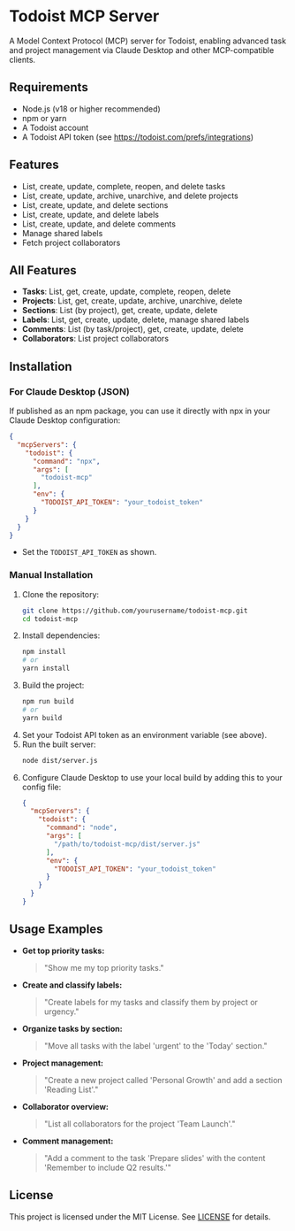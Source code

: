# Todoist MCP Server

A Model Context Protocol (MCP) server for Todoist, enabling advanced task and project management via Claude Desktop and other MCP-compatible clients.

## Requirements
- Node.js (v18 or higher recommended)
- npm or yarn
- A Todoist account
- A Todoist API token (see https://todoist.com/prefs/integrations)

## Features
- List, create, update, complete, reopen, and delete tasks
- List, create, update, archive, unarchive, and delete projects
- List, create, update, and delete sections
- List, create, update, and delete labels
- List, create, update, and delete comments
- Manage shared labels
- Fetch project collaborators

## All Features
- **Tasks**: List, get, create, update, complete, reopen, delete
- **Projects**: List, get, create, update, archive, unarchive, delete
- **Sections**: List (by project), get, create, update, delete
- **Labels**: List, get, create, update, delete, manage shared labels
- **Comments**: List (by task/project), get, create, update, delete
- **Collaborators**: List project collaborators

## Installation

### For Claude Desktop (JSON)
If published as an npm package, you can use it directly with npx in your Claude Desktop configuration:

```json
{
  "mcpServers": {
    "todoist": {
      "command": "npx",
      "args": [
        "todoist-mcp"
      ],
      "env": {
        "TODOIST_API_TOKEN": "your_todoist_token"
      }
    }
  }
}
```
- Set the `TODOIST_API_TOKEN` as shown.

### Manual Installation
1. Clone the repository:
   ```sh
   git clone https://github.com/yourusername/todoist-mcp.git
   cd todoist-mcp
   ```
2. Install dependencies:
   ```sh
   npm install
   # or
   yarn install
   ```
3. Build the project:
   ```sh
   npm run build
   # or
   yarn build
   ```
4. Set your Todoist API token as an environment variable (see above).
5. Run the built server:
   ```sh
   node dist/server.js
   ```
6. Configure Claude Desktop to use your local build by adding this to your config file:
   ```json
   {
     "mcpServers": {
       "todoist": {
         "command": "node",
         "args": [
           "/path/to/todoist-mcp/dist/server.js"
         ],
         "env": {
           "TODOIST_API_TOKEN": "your_todoist_token"
         }
       }
     }
   }
   ```

## Usage Examples
- **Get top priority tasks:**
  > "Show me my top priority tasks."
- **Create and classify labels:**
  > "Create labels for my tasks and classify them by project or urgency."
- **Organize tasks by section:**
  > "Move all tasks with the label 'urgent' to the 'Today' section."
- **Project management:**
  > "Create a new project called 'Personal Growth' and add a section 'Reading List'."
- **Collaborator overview:**
  > "List all collaborators for the project 'Team Launch'."
- **Comment management:**
  > "Add a comment to the task 'Prepare slides' with the content 'Remember to include Q2 results.'"

## License
This project is licensed under the MIT License. See [LICENSE](LICENSE) for details. 